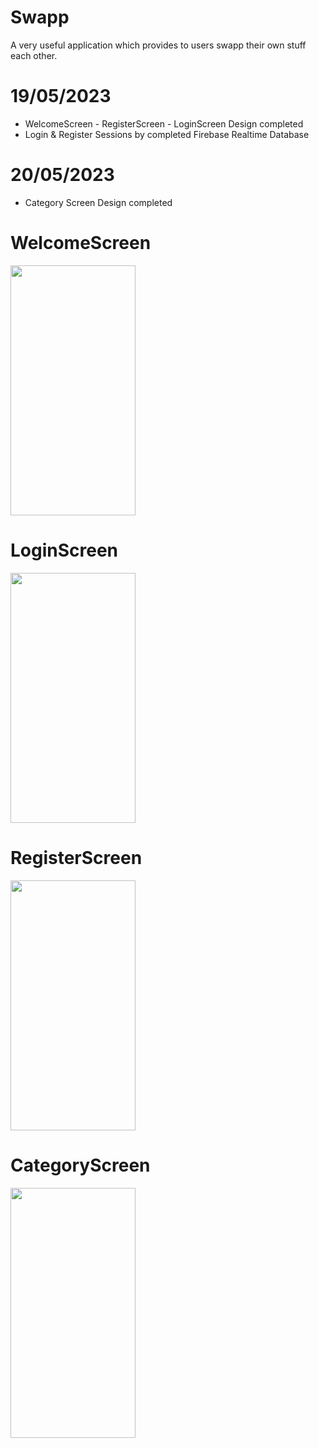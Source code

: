 # Swapp
A very useful application which provides to users swapp their own stuff each other.

# 19/05/2023

<ul>
  <li>WelcomeScreen - RegisterScreen - LoginScreen Design completed</li>
  <li>Login & Register Sessions by completed Firebase Realtime Database</li>

</ul>

# 20/05/2023

<ul>
  <li>Category Screen Design completed</li>
 

</ul>

# WelcomeScreen 

<img src="https://gcdnb.pbrd.co/images/Ud3ok7dfHZVp.png?o=1" width="200" height="400">


# LoginScreen 


<img src="https://gcdnb.pbrd.co/images/FUtYKYaAhGdm.png?o=1" width="200" height="400">


# RegisterScreen

<img src="https://gcdnb.pbrd.co/images/B7WWwh8yKffs.png?o=1" width="200" height="400">


# CategoryScreen
<img src="https://media.giphy.com/media/v1.Y2lkPTc5MGI3NjExMThiZmY5MDMwMjFhNDA4MWRiMWY2Yjg5YjNhZThkZDRiYWM0YThhMyZlcD12MV9pbnRlcm5hbF9naWZzX2dpZklkJmN0PWc/MfE9QzSY2wowAPyCS0/giphy.gif" width="200" height="400">
